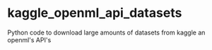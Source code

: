 # kaggle_openml_api_datasets
Python code to download large amounts of datasets from kaggle an openml's API's
